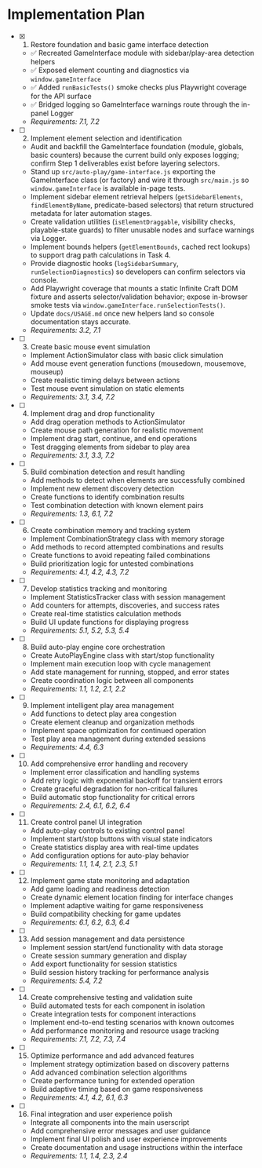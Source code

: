 # Implementation Plan

- [x] 1. Restore foundation and basic game interface detection
  - ✅ Recreated GameInterface module with sidebar/play-area detection helpers
  - ✅ Exposed element counting and diagnostics via `window.gameInterface`
  - ✅ Added `runBasicTests()` smoke checks plus Playwright coverage for the API surface
  - ✅ Bridged logging so GameInterface warnings route through the in-panel Logger
  - _Requirements: 7.1, 7.2_

- [ ] 2. Implement element selection and identification
  - Audit and backfill the GameInterface foundation (module, globals, basic counters) because the current build only exposes logging; confirm Step 1 deliverables exist before layering selectors.
  - Stand up `src/auto-play/game-interface.js` exporting the GameInterface class (or factory) and wire it through `src/main.js` so `window.gameInterface` is available in-page tests.
  - Implement sidebar element retrieval helpers (`getSidebarElements`, `findElementByName`, predicate-based selectors) that return structured metadata for later automation stages.
  - Create validation utilities (`isElementDraggable`, visibility checks, playable-state guards) to filter unusable nodes and surface warnings via Logger.
  - Implement bounds helpers (`getElementBounds`, cached rect lookups) to support drag path calculations in Task 4.
  - Provide diagnostic hooks (`logSidebarSummary`, `runSelectionDiagnostics`) so developers can confirm selectors via console.
  - Add Playwright coverage that mounts a static Infinite Craft DOM fixture and asserts selector/validation behavior; expose in-browser smoke tests via `window.gameInterface.runSelectionTests()`.
  - Update `docs/USAGE.md` once new helpers land so console documentation stays accurate.
  - _Requirements: 3.2, 7.1_

- [ ] 3. Create basic mouse event simulation
  - Implement ActionSimulator class with basic click simulation
  - Add mouse event generation functions (mousedown, mousemove, mouseup)
  - Create realistic timing delays between actions
  - Test mouse event simulation on static elements
  - _Requirements: 3.1, 3.4, 7.2_

- [ ] 4. Implement drag and drop functionality
  - Add drag operation methods to ActionSimulator
  - Create mouse path generation for realistic movement
  - Implement drag start, continue, and end operations
  - Test dragging elements from sidebar to play area
  - _Requirements: 3.1, 3.3, 7.2_

- [ ] 5. Build combination detection and result handling
  - Add methods to detect when elements are successfully combined
  - Implement new element discovery detection
  - Create functions to identify combination results
  - Test combination detection with known element pairs
  - _Requirements: 1.3, 6.1, 7.2_

- [ ] 6. Create combination memory and tracking system
  - Implement CombinationStrategy class with memory storage
  - Add methods to record attempted combinations and results
  - Create functions to avoid repeating failed combinations
  - Build prioritization logic for untested combinations
  - _Requirements: 4.1, 4.2, 4.3, 7.2_

- [ ] 7. Develop statistics tracking and monitoring
  - Implement StatisticsTracker class with session management
  - Add counters for attempts, discoveries, and success rates
  - Create real-time statistics calculation methods
  - Build UI update functions for displaying progress
  - _Requirements: 5.1, 5.2, 5.3, 5.4_

- [ ] 8. Build auto-play engine core orchestration
  - Create AutoPlayEngine class with start/stop functionality
  - Implement main execution loop with cycle management
  - Add state management for running, stopped, and error states
  - Create coordination logic between all components
  - _Requirements: 1.1, 1.2, 2.1, 2.2_

- [ ] 9. Implement intelligent play area management
  - Add functions to detect play area congestion
  - Create element cleanup and organization methods
  - Implement space optimization for continued operation
  - Test play area management during extended sessions
  - _Requirements: 4.4, 6.3_

- [ ] 10. Add comprehensive error handling and recovery
  - Implement error classification and handling systems
  - Add retry logic with exponential backoff for transient errors
  - Create graceful degradation for non-critical failures
  - Build automatic stop functionality for critical errors
  - _Requirements: 2.4, 6.1, 6.2, 6.4_

- [ ] 11. Create control panel UI integration
  - Add auto-play controls to existing control panel
  - Implement start/stop buttons with visual state indicators
  - Create statistics display area with real-time updates
  - Add configuration options for auto-play behavior
  - _Requirements: 1.1, 1.4, 2.1, 2.3, 5.1_

- [ ] 12. Implement game state monitoring and adaptation
  - Add game loading and readiness detection
  - Create dynamic element location finding for interface changes
  - Implement adaptive waiting for game responsiveness
  - Build compatibility checking for game updates
  - _Requirements: 6.1, 6.2, 6.3, 6.4_

- [ ] 13. Add session management and data persistence
  - Implement session start/end functionality with data storage
  - Create session summary generation and display
  - Add export functionality for session statistics
  - Build session history tracking for performance analysis
  - _Requirements: 5.4, 7.2_

- [ ] 14. Create comprehensive testing and validation suite
  - Build automated tests for each component in isolation
  - Create integration tests for component interactions
  - Implement end-to-end testing scenarios with known outcomes
  - Add performance monitoring and resource usage tracking
  - _Requirements: 7.1, 7.2, 7.3, 7.4_

- [ ] 15. Optimize performance and add advanced features
  - Implement strategy optimization based on discovery patterns
  - Add advanced combination selection algorithms
  - Create performance tuning for extended operation
  - Build adaptive timing based on game responsiveness
  - _Requirements: 4.1, 4.2, 6.1, 6.3_

- [ ] 16. Final integration and user experience polish
  - Integrate all components into the main userscript
  - Add comprehensive error messages and user guidance
  - Implement final UI polish and user experience improvements
  - Create documentation and usage instructions within the interface
  - _Requirements: 1.1, 1.4, 2.3, 2.4_
